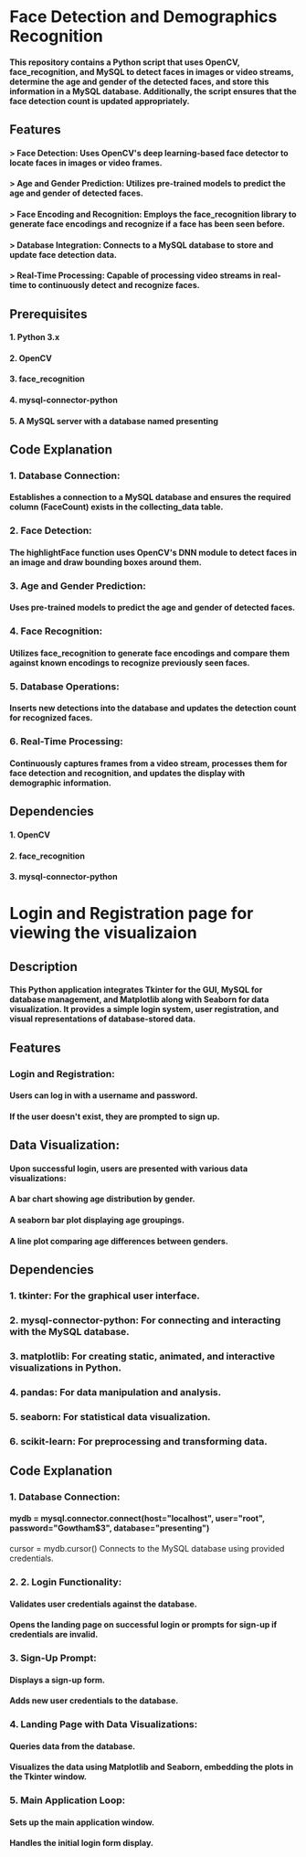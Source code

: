 # Face Detection and Demographics Recognition

#### This repository contains a Python script that uses OpenCV, face_recognition, and MySQL to detect faces in images or video streams, determine the age and gender of the detected faces, and store this information in a MySQL database. Additionally, the script ensures that the face detection count is updated appropriately.

## Features

#### > Face Detection: Uses OpenCV's deep learning-based face detector to locate faces in images or video frames.
#### > Age and Gender Prediction: Utilizes pre-trained models to predict the age and gender of detected faces.
#### > Face Encoding and Recognition: Employs the face_recognition library to generate face encodings and recognize if a face has been seen before.
#### > Database Integration: Connects to a MySQL database to store and update face detection data.
#### > Real-Time Processing: Capable of processing video streams in real-time to continuously detect and recognize faces.

## Prerequisites

#### 1. Python 3.x
#### 2. OpenCV
#### 3. face_recognition
#### 4. mysql-connector-python
#### 5. A MySQL server with a database named presenting

## Code Explanation

### 1. Database Connection:
#### Establishes a connection to a MySQL database and ensures the required column (FaceCount) exists in the collecting_data table.
### 2. Face Detection:
#### The highlightFace function uses OpenCV's DNN module to detect faces in an image and draw bounding boxes around them.
### 3. Age and Gender Prediction:
#### Uses pre-trained models to predict the age and gender of detected faces.
### 4. Face Recognition:
#### Utilizes face_recognition to generate face encodings and compare them against known encodings to recognize previously seen faces.
### 5. Database Operations:
#### Inserts new detections into the database and updates the detection count for recognized faces.
### 6. Real-Time Processing:
#### Continuously captures frames from a video stream, processes them for face detection and recognition, and updates the display with demographic information.

## Dependencies
#### 1. OpenCV
#### 2. face_recognition
#### 3. mysql-connector-python


# Login and Registration page for viewing the visualizaion
## Description
#### This Python application integrates Tkinter for the GUI, MySQL for database management, and Matplotlib along with Seaborn for data visualization. It provides a simple login system, user registration, and visual representations of database-stored data.

## Features
### Login and Registration:
#### Users can log in with a username and password.
#### If the user doesn't exist, they are prompted to sign up.
## Data Visualization:
#### Upon successful login, users are presented with various data visualizations:
#### A bar chart showing age distribution by gender.
#### A seaborn bar plot displaying age groupings.
#### A line plot comparing age differences between genders.
## Dependencies
### 1. tkinter: For the graphical user interface.
### 2. mysql-connector-python: For connecting and interacting with the MySQL database.
### 3. matplotlib: For creating static, animated, and interactive visualizations in Python.
### 4. pandas: For data manipulation and analysis.
### 5. seaborn: For statistical data visualization.
### 6. scikit-learn: For preprocessing and transforming data.
## Code Explanation
### 1. Database Connection:
#### mydb = mysql.connector.connect(host="localhost", user="root", password="Gowtham$3", database="presenting")
cursor = mydb.cursor()
Connects to the MySQL database using provided credentials.

### 2. 2. Login Functionality:
#### Validates user credentials against the database.
#### Opens the landing page on successful login or prompts for sign-up if credentials are invalid.
### 3. Sign-Up Prompt:
#### Displays a sign-up form.
#### Adds new user credentials to the database.
### 4. Landing Page with Data Visualizations:
#### Queries data from the database.
#### Visualizes the data using Matplotlib and Seaborn, embedding the plots in the Tkinter window.
### 5. Main Application Loop:
#### Sets up the main application window.
#### Handles the initial login form display.
